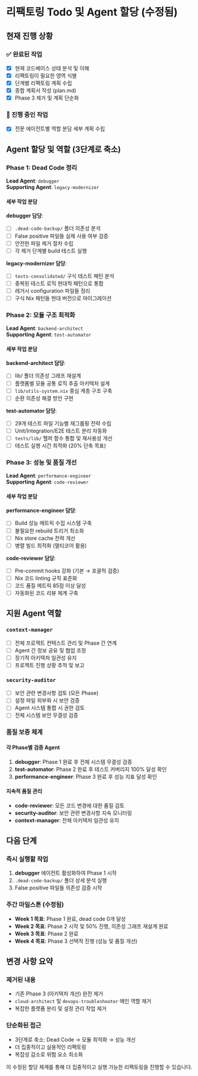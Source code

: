 # 리팩토링 Todo 및 Agent 할당 (수정됨)

## 현재 진행 상황

### ✅ 완료된 작업
- [x] 현재 코드베이스 상태 분석 및 이해
- [x] 리팩토링이 필요한 영역 식별
- [x] 단계별 리팩토링 계획 수립
- [x] 종합 계획서 작성 (plan.md)
- [x] Phase 3 제거 및 계획 단순화

### 🚧 진행 중인 작업
- [x] 전문 에이전트별 역할 분담 세부 계획 수립

## Agent 할당 및 역할 (3단계로 축소)

### Phase 1: Dead Code 정리
**Lead Agent**: `debugger`  
**Supporting Agent**: `legacy-modernizer`

#### 세부 작업 분담

**debugger 담당**:
- [ ] `.dead-code-backup/` 폴더 의존성 분석
- [ ] False positive 파일들 실제 사용 여부 검증
- [ ] 안전한 파일 제거 절차 수립
- [ ] 각 제거 단계별 build 테스트 실행

**legacy-modernizer 담당**:
- [ ] `tests-consolidated/` 구식 테스트 패턴 분석
- [ ] 중복된 테스트 로직 현대적 패턴으로 통합
- [ ] 레거시 configuration 파일들 정리
- [ ] 구식 Nix 패턴들 현대 버전으로 마이그레이션

### Phase 2: 모듈 구조 최적화
**Lead Agent**: `backend-architect`  
**Supporting Agent**: `test-automator`

#### 세부 작업 분담

**backend-architect 담당**:
- [ ] lib/ 폴더 의존성 그래프 재설계
- [ ] 플랫폼별 모듈 공통 로직 추출 아키텍처 설계
- [ ] `lib/utils-system.nix` 중심 계층 구조 구축
- [ ] 순환 의존성 해결 방안 구현

**test-automator 담당**:
- [ ] 29개 테스트 파일 기능별 재그룹핑 전략 수립
- [ ] Unit/Integration/E2E 테스트 분리 자동화
- [ ] `tests/lib/` 헬퍼 함수 통합 및 재사용성 개선
- [ ] 테스트 실행 시간 최적화 (20% 단축 목표)

### Phase 3: 성능 및 품질 개선
**Lead Agent**: `performance-engineer`  
**Supporting Agent**: `code-reviewer`

#### 세부 작업 분담

**performance-engineer 담당**:
- [ ] Build 성능 메트릭 수집 시스템 구축
- [ ] 불필요한 rebuild 트리거 최소화
- [ ] Nix store cache 전략 개선
- [ ] 병렬 빌드 최적화 (멀티코어 활용)

**code-reviewer 담당**:
- [ ] Pre-commit hooks 강화 (기본 → 포괄적 검증)
- [ ] Nix 코드 linting 규칙 표준화
- [ ] 코드 품질 메트릭 85점 이상 달성
- [ ] 자동화된 코드 리뷰 체계 구축

## 지원 Agent 역할

### `context-manager`
- [ ] 전체 프로젝트 컨텍스트 관리 및 Phase 간 연계
- [ ] Agent 간 정보 공유 및 협업 조정
- [ ] 장기적 아키텍처 일관성 유지
- [ ] 프로젝트 진행 상황 추적 및 보고

### `security-auditor`
- [ ] 보안 관련 변경사항 검토 (모든 Phase)
- [ ] 설정 파일 외부화 시 보안 검증
- [ ] Agent 시스템 통합 시 권한 검토
- [ ] 전체 시스템 보안 무결성 검증

### 품질 보증 체계

#### 각 Phase별 검증 Agent
1. **debugger**: Phase 1 완료 후 전체 시스템 무결성 검증
2. **test-automator**: Phase 2 완료 후 테스트 커버리지 100% 달성 확인
3. **performance-engineer**: Phase 3 완료 후 성능 지표 달성 확인

#### 지속적 품질 관리
- **code-reviewer**: 모든 코드 변경에 대한 품질 검토
- **security-auditor**: 보안 관련 변경사항 지속 모니터링
- **context-manager**: 전체 아키텍처 일관성 유지

## 다음 단계

### 즉시 실행할 작업
1. **debugger** 에이전트 활성화하여 Phase 1 시작
2. `.dead-code-backup/` 폴더 상세 분석 실행
3. False positive 파일들 의존성 검증 시작

### 주간 마일스톤 (수정됨)
- **Week 1 목표**: Phase 1 완료, dead code 0개 달성
- **Week 2 목표**: Phase 2 시작 및 50% 진행, 의존성 그래프 재설계 완료
- **Week 3 목표**: Phase 2 완료
- **Week 4 목표**: Phase 3 선택적 진행 (성능 및 품질 개선)

## 변경 사항 요약

### 제거된 내용
- 기존 Phase 3 (아키텍처 개선) 완전 제거
- `cloud-architect` 및 `devops-troubleshooter` 메인 역할 제거
- 복잡한 플랫폼 분리 및 설정 관리 작업 제거

### 단순화된 접근
- 3단계로 축소: Dead Code → 모듈 최적화 → 성능 개선
- 더 집중적이고 실용적인 리팩토링
- 복잡성 감소로 위험 요소 최소화

이 수정된 할당 체계를 통해 더 집중적이고 실행 가능한 리팩토링을 진행할 수 있습니다.
